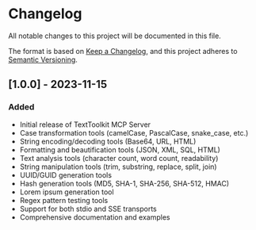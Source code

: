 # Changelog

All notable changes to this project will be documented in this file.

The format is based on [Keep a Changelog](https://keepachangelog.com/en/1.0.0/),
and this project adheres to [Semantic Versioning](https://semver.org/spec/v2.0.0.html).

## [1.0.0] - 2023-11-15

### Added
- Initial release of TextToolkit MCP Server
- Case transformation tools (camelCase, PascalCase, snake_case, etc.)
- String encoding/decoding tools (Base64, URL, HTML)
- Formatting and beautification tools (JSON, XML, SQL, HTML)
- Text analysis tools (character count, word count, readability)
- String manipulation tools (trim, substring, replace, split, join)
- UUID/GUID generation tools
- Hash generation tools (MD5, SHA-1, SHA-256, SHA-512, HMAC)
- Lorem ipsum generation tool
- Regex pattern testing tools
- Support for both stdio and SSE transports
- Comprehensive documentation and examples
